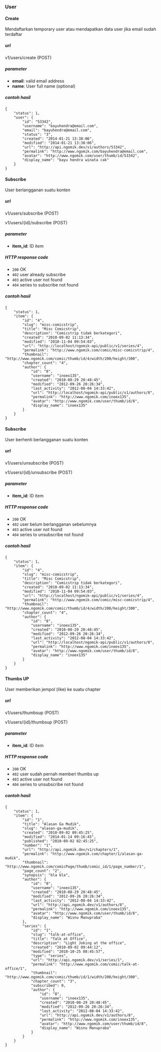 ### User


#### Create
Mendaftarkan temporary user atau mendapatkan data user jika email sudah terdaftar 

##### url
v1/users/create (POST)

##### parameter
* **email**: valid email address
* **name**: User full name (optional)

##### contoh hasil

    {
        "status": 1,
        "user": {
            "id": "53342",
            "username": "bayuhendra@email.com",
            "email": "bayuhendra@email.com",
            "status": "3",
            "created": "2014-01-21 13:38:06",
            "modified": "2014-01-21 13:38:06",
            "url": "http://api.ngomik.dev/v1/authors/53342",
            "permalink": "http://www.ngomik.com/bayuhendra@email.com",
            "avatar": "http://www.ngomik.com/user/thumb/id/53342",
            "display_name": "bayu hendra winata cak"
        }
    }
    
#### Subscribe
User berlangganan suatu konten

##### url
v1/users/subscribe (POST)

v1/users/{id}/subscribe (POST)

##### parameter
* **item_id**: ID item

##### HTTP response code
* `200` OK
* `402` user already subscribe
* `403` active user not found
* `404` series to subscribe not found

##### contoh hasil

    {
        "status": 1,
        "item": {
            "id": "4",
            "slug": "misc-comicstrip",
            "title": "Misc Comicstrip",
            "description": "Comicstrip tidak berkategori",
            "created": "2010-09-02 11:13:34",
            "modified": "2010-11-04 09:54:03",
            "url": "http://localhost/ngomik-api/public/v1/series/4",
            "permalink": "http://www.ngomik.com/comic/misc-comicstrip/4",
            "thumbnail": "http://www.ngomik.com/comic/thumb/id/4/width/200/height/300",
            "chapter_count": "4",
            "author": {
                "id": "8",
                "username": "inoex135",
                "created": "2010-08-29 20:48:45",
                "modified": "2012-09-26 20:26:34",
                "last_activity": "2012-08-04 14:33:42",
                "url": "http://localhost/ngomik-api/public/v1/authors/8",
                "permalink": "http://www.ngomik.com/inoex135",
                "avatar": "http://www.ngomik.com/user/thumb/id/8",
                "display_name": "inoex135"
            }
        }
    }
    
#### Subscribe
User berhenti berlangganan suatu konten

##### url
v1/users/unsubscribe (POST)

v1/users/{id}/unsubscribe (POST)

##### parameter
* **item_id**: ID item

##### HTTP response code
* `200` OK
* `402` user belum berlangganan sebelumnya
* `403` active user not found
* `404` series to unsubscribe not found

##### contoh hasil

    {
        "status": 1,
        "item": {
            "id": "4",
            "slug": "misc-comicstrip",
            "title": "Misc Comicstrip",
            "description": "Comicstrip tidak berkategori",
            "created": "2010-09-02 11:13:34",
            "modified": "2010-11-04 09:54:03",
            "url": "http://localhost/ngomik-api/public/v1/series/4",
            "permalink": "http://www.ngomik.com/comic/misc-comicstrip/4",
            "thumbnail": "http://www.ngomik.com/comic/thumb/id/4/width/200/height/300",
            "chapter_count": "4",
            "author": {
                "id": "8",
                "username": "inoex135",
                "created": "2010-08-29 20:48:45",
                "modified": "2012-09-26 20:26:34",
                "last_activity": "2012-08-04 14:33:42",
                "url": "http://localhost/ngomik-api/public/v1/authors/8",
                "permalink": "http://www.ngomik.com/inoex135",
                "avatar": "http://www.ngomik.com/user/thumb/id/8",
                "display_name": "inoex135"
            }
        }
    }
    
#### Thumbs UP
User memberikan jempol (like) ke suatu chapter

##### url
v1/users/thumbsup (POST)

v1/users/{id}/thumbsup (POST)

##### parameter
* **item_id**: ID item

##### HTTP response code
* `200` OK
* `402` user sudah pernah memberi thumbs up
* `403` active user not found
* `404` series to unsubscribe not found

##### contoh hasil

    {
        "status": 1,
        "item": {
            "id": "1",
            "title": "Alasan Ga Mudik",
            "slug": "alasan-ga-mudik",
            "created": "2010-09-02 09:45:25",
            "modified": "2014-01-14 09:16:45",
            "published": "2010-09-02 02:45:25",
            "number": "1",
            "url": "http://api.ngomik.dev/v1/chapters/1",
            "permalink": "http://www.ngomik.com/chapter/1/alasan-ga-mudik",
            "thumbnail": "http://www.ngomik.com/comicPage/thumb/comic_id/1/page_number/1",
            "page_count": "2",
            "synopsis": "bla bla",
            "author": {
                "id": "8",
                "username": "inoex135",
                "created": "2010-08-29 20:48:45",
                "modified": "2012-09-26 20:26:34",
                "last_activity": "2012-08-04 14:33:42",
                "url": "http://api.ngomik.dev/v1/authors/8",
                "permalink": "http://www.ngomik.com/inoex135",
                "avatar": "http://www.ngomik.com/user/thumb/id/8",
                "display_name": "Wisnu Manupraba"
            },
            "series": {
                "id": "1",
                "slug": "talk-at-office",
                "title": "Talk at Office",
                "description": "Light Joking at the office",
                "created": "2010-09-02 09:44:12",
                "modified": "2010-10-25 08:45:57",
                "type": "series",
                "url": "http://api.ngomik.dev/v1/series/1",
                "permalink": "http://www.ngomik.com/comic/talk-at-office/1",
                "thumbnail": "http://www.ngomik.com/comic/thumb/id/1/width/200/height/300",
                "chapter_count": "3",
                "subscribed": 0,
                "author": {
                    "id": "8",
                    "username": "inoex135",
                    "created": "2010-08-29 20:48:45",
                    "modified": "2012-09-26 20:26:34",
                    "last_activity": "2012-08-04 14:33:42",
                    "url": "http://api.ngomik.dev/v1/authors/8",
                    "permalink": "http://www.ngomik.com/inoex135",
                    "avatar": "http://www.ngomik.com/user/thumb/id/8",
                    "display_name": "Wisnu Manupraba"
                }
            }
        }
    }